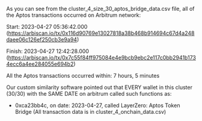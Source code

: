 As you can see from the cluster_4_size_30_aptos_bridge_data.csv file, all of the Aptos transactions occurred on Arbitrum network:

Start: 2023-04-27 05:36:42.000 (https://arbiscan.io/tx/0x116d90769e13027818a38b468b914694c67d4a248daee06c126ef250cb3e9a94)

Finish: 2023-04-27 12:42:28.000 (https://arbiscan.io/tx/0x7c55f84ff975084e4e9bcb9ebc2e117c0bb2941b1734ecc6a4ee284055e694b2)

All the Aptos transactions occurred within: 7 hours, 5 minutes

Our custom similarity software pointed out that EVERY wallet in this cluster (30/30) with the SAME DATE on arbitrum called such functions as:

- 0xca23bb4c, on date: 2023-04-27, called LayerZero: Aptos Token Bridge
(All transaction data is in cluster_4_onchain_data.csv)
